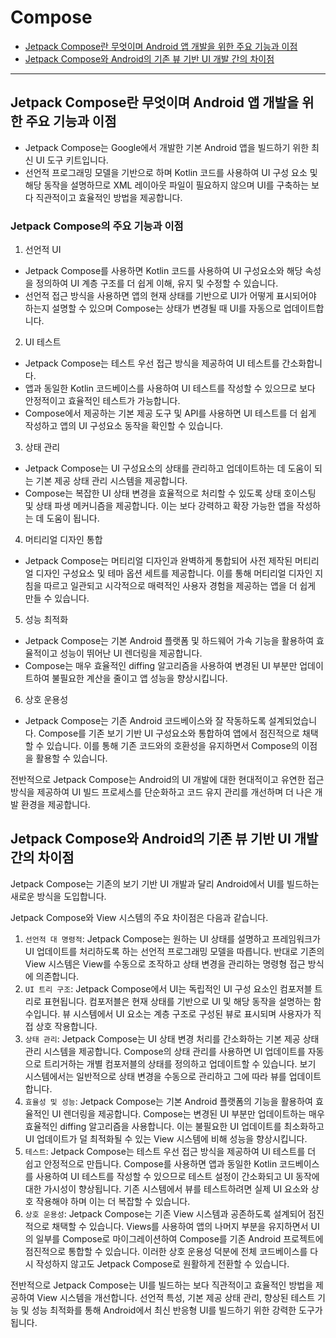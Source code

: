 # Compose

- [Jetpack Compose란 무엇이며 Android 앱 개발을 위한 주요 기능과 이점](#jetpack-compose란-무엇이며-android-앱-개발을-위한-주요-기능과-이점)
- [Jetpack Compose와 Android의 기존 뷰 기반 UI 개발 간의 차이점](#jetpack-compose와-android의-기존-뷰-기반-ui-개발-간의-차이점)

---

## Jetpack Compose란 무엇이며 Android 앱 개발을 위한 주요 기능과 이점

- Jetpack Compose는 Google에서 개발한 기본 Android 앱을 빌드하기 위한 최신 UI 도구 키트입니다.
- 선언적 프로그래밍 모델을 기반으로 하며 Kotlin 코드를 사용하여 UI 구성 요소 및 해당 동작을 설명하므로 XML 레이아웃 파일이 필요하지 않으며 UI를 구축하는 보다 직관적이고 효율적인 방법을 제공합니다.

### Jetpack Compose의 주요 기능과 이점

1. 선언적 UI

- Jetpack Compose를 사용하면 Kotlin 코드를 사용하여 UI 구성요소와 해당 속성을 정의하여 UI 계층 구조를 더 쉽게 이해, 유지 및 수정할 수 있습니다.
- 선언적 접근 방식을 사용하면 앱의 현재 상태를 기반으로 UI가 어떻게 표시되어야 하는지 설명할 수 있으며 Compose는 상태가 변경될 때 UI를 자동으로 업데이트합니다.

2. UI 테스트

- Jetpack Compose는 테스트 우선 접근 방식을 제공하여 UI 테스트를 간소화합니다.
- 앱과 동일한 Kotlin 코드베이스를 사용하여 UI 테스트를 작성할 수 있으므로 보다 안정적이고 효율적인 테스트가 가능합니다.
- Compose에서 제공하는 기본 제공 도구 및 API를 사용하면 UI 테스트를 더 쉽게 작성하고 앱의 UI 구성요소 동작을 확인할 수 있습니다.

3. 상태 관리

- Jetpack Compose는 UI 구성요소의 상태를 관리하고 업데이트하는 데 도움이 되는 기본 제공 상태 관리 시스템을 제공합니다.
- Compose는 복잡한 UI 상태 변경을 효율적으로 처리할 수 있도록 상태 호이스팅 및 상태 파생 메커니즘을 제공합니다. 이는 보다 강력하고 확장 가능한 앱을 작성하는 데 도움이 됩니다.

4. 머티리얼 디자인 통합

- Jetpack Compose는 머티리얼 디자인과 완벽하게 통합되어 사전 제작된 머티리얼 디자인 구성요소 및 테마 옵션 세트를 제공합니다. 이를 통해 머티리얼 디자인 지침을 따르고 일관되고 시각적으로 매력적인 사용자 경험을 제공하는 앱을 더 쉽게 만들 수 있습니다.

5. 성능 최적화

- Jetpack Compose는 기본 Android 플랫폼 및 하드웨어 가속 기능을 활용하여 효율적이고 성능이 뛰어난 UI 렌더링을 제공합니다.
- Compose는 매우 효율적인 diffing 알고리즘을 사용하여 변경된 UI 부분만 업데이트하여 불필요한 계산을 줄이고 앱 성능을 향상시킵니다.

6. 상호 운용성

- Jetpack Compose는 기존 Android 코드베이스와 잘 작동하도록 설계되었습니다. Compose를 기존 보기 기반 UI 구성요소와 통합하여 앱에서 점진적으로 채택할 수 있습니다. 이를 통해 기존 코드와의 호환성을 유지하면서 Compose의 이점을 활용할 수 있습니다.

전반적으로 Jetpack Compose는 Android의 UI 개발에 대한 현대적이고 유연한 접근 방식을 제공하여 UI 빌드 프로세스를 단순화하고 코드 유지 관리를 개선하며 더 나은 개발 환경을 제공합니다.

## Jetpack Compose와 Android의 기존 뷰 기반 UI 개발 간의 차이점
Jetpack Compose는 기존의 보기 기반 UI 개발과 달리 Android에서 UI를 빌드하는 새로운 방식을 도입합니다. 

Jetpack Compose와 View 시스템의 주요 차이점은 다음과 같습니다.

1. `선언적 대 명령적`: Jetpack Compose는 원하는 UI 상태를 설명하고 프레임워크가 UI 업데이트를 처리하도록 하는 선언적 프로그래밍 모델을 따릅니다. 반대로 기존의 View 시스템은 View를 수동으로 조작하고 상태 변경을 관리하는 명령형 접근 방식에 의존합니다.
2. `UI 트리 구조`: Jetpack Compose에서 UI는 독립적인 UI 구성 요소인 컴포저블 트리로 표현됩니다. 컴포저블은 현재 상태를 기반으로 UI 및 해당 동작을 설명하는 함수입니다. 뷰 시스템에서 UI 요소는 계층 구조로 구성된 뷰로 표시되며 사용자가 직접 상호 작용합니다.
3. `상태 관리`: Jetpack Compose는 UI 상태 변경 처리를 간소화하는 기본 제공 상태 관리 시스템을 제공합니다. Compose의 상태 관리를 사용하면 UI 업데이트를 자동으로 트리거하는 개별 컴포저블의 상태를 정의하고 업데이트할 수 있습니다. 보기 시스템에서는 일반적으로 상태 변경을 수동으로 관리하고 그에 따라 뷰를 업데이트합니다.
4. `효율성 및 성능`: Jetpack Compose는 기본 Android 플랫폼의 기능을 활용하여 효율적인 UI 렌더링을 제공합니다. Compose는 변경된 UI 부분만 업데이트하는 매우 효율적인 diffing 알고리즘을 사용합니다. 이는 불필요한 UI 업데이트를 최소화하고 UI 업데이트가 덜 최적화될 수 있는 View 시스템에 비해 성능을 향상시킵니다.
5. `테스트`: Jetpack Compose는 테스트 우선 접근 방식을 제공하여 UI 테스트를 더 쉽고 안정적으로 만듭니다. Compose를 사용하면 앱과 동일한 Kotlin 코드베이스를 사용하여 UI 테스트를 작성할 수 있으므로 테스트 설정이 간소화되고 UI 동작에 대한 가시성이 향상됩니다. 기존 시스템에서 뷰를 테스트하려면 실제 UI 요소와 상호 작용해야 하며 이는 더 복잡할 수 있습니다.
6. `상호 운용성`: Jetpack Compose는 기존 View 시스템과 공존하도록 설계되어 점진적으로 채택할 수 있습니다. Views를 사용하여 앱의 나머지 부분을 유지하면서 UI의 일부를 Compose로 마이그레이션하여 Compose를 기존 Android 프로젝트에 점진적으로 통합할 수 있습니다. 이러한 상호 운용성 덕분에 전체 코드베이스를 다시 작성하지 않고도 Jetpack Compose로 원활하게 전환할 수 있습니다.

전반적으로 Jetpack Compose는 UI를 빌드하는 보다 직관적이고 효율적인 방법을 제공하여 View 시스템을 개선합니다. 선언적 특성, 기본 제공 상태 관리, 향상된 테스트 기능 및 성능 최적화를 통해 Android에서 최신 반응형 UI를 빌드하기 위한 강력한 도구가 됩니다.